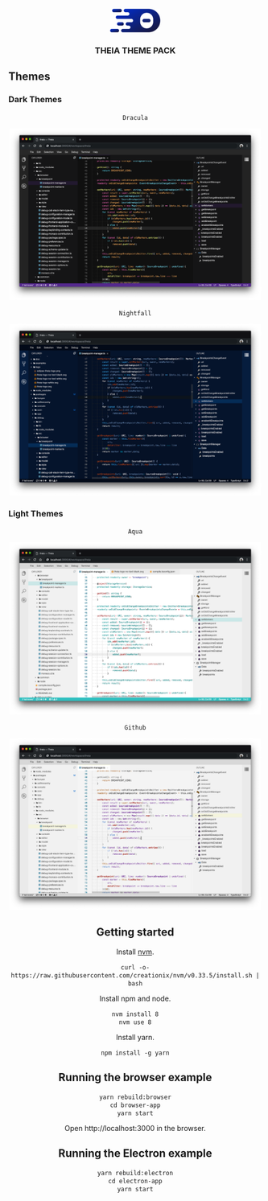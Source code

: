 <div align="center">
<br/>
<img src='./assets/images/theia-logo.svg' width="100">
<h3>THEIA THEME PACK</h3>
</div>

## Themes

### Dark Themes

<!-- Themes -->
<div align='center'>


`Dracula`

<img src='./assets/images/dracula-screenshot.png' width="500" alt="dracula">

`Nightfall`

<img src='./assets/images/nightfall-screenshot.png' width="500" alt="dracula">


</div>

### Light Themes

<!-- Themes -->
<div align='center'>

`Aqua`

<img src='./assets/images/aqua-screenshot.png' width="500" alt="aqua">


<div align='center'>

`Github`

<img src='./assets/images/github-screenshot.png' width="500" alt="github">


</div>


## Getting started

Install [nvm](https://github.com/creationix/nvm#install-script).

    curl -o- https://raw.githubusercontent.com/creationix/nvm/v0.33.5/install.sh | bash

Install npm and node.

    nvm install 8
    nvm use 8

Install yarn.

    npm install -g yarn

## Running the browser example

    yarn rebuild:browser
    cd browser-app
    yarn start

Open http://localhost:3000 in the browser.

## Running the Electron example

    yarn rebuild:electron
    cd electron-app
    yarn start